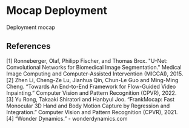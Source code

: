 # Mocap Deployment
Deployment mocap
## References
[1] Ronneberger, Olaf, Philipp Fischer, and Thomas Brox. "U-Net: Convolutional Networks for Biomedical Image Segmentation." Medical Image Computing and Computer-Assisted Intervention (MICCAI), 2015. </br>
[2] Zhen Li, Cheng-Ze Lu, Jianhua Qin, Chun-Le Guo and Ming-Ming Cheng. “Towards An End-to-End Framework for Flow-Guided Video Inpainting.” Computer Vision and Pattern Recognition (CPVR), 2022. </br>
[3] Yu Rong, Takaaki Shiratori and Hanbyul Joo. “FrankMocap: Fast Monocular 3D Hand and Body Motion Capture by Regression and Integration.” Computer Vision and Pattern Recognition (CPVR), 2021. </br>
[4] “Wonder Dynamics.” - wonderdynamics.com </br>
